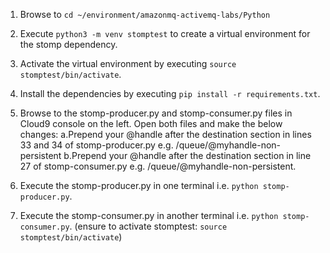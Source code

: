 1. Browse to `cd ~/environment/amazonmq-activemq-labs/Python`

2. Execute `python3 -m venv stomptest` to create a virtual environment for the stomp dependency.

3. Activate the virtual environment by executing `source stomptest/bin/activate`.

4. Install the dependencies by executing `pip install -r requirements.txt`.

5. Browse to the stomp-producer.py and stomp-consumer.py files in Cloud9 console on the left. Open both files and make the below changes: 
 a.Prepend your @handle after the destination section in lines 33 and 34 of stomp-producer.py e.g. /queue/@myhandle-non-persistent 
 b.Prepend your @handle after the destination section in line 27 of stomp-consumer.py e.g. /queue/@myhandle-non-persistent.

6. Execute the stomp-producer.py in one terminal i.e. `python stomp-producer.py`.

7. Execute the stomp-consumer.py in another terminal i.e. `python stomp-consumer.py`. (ensure to activate stomptest: `source stomptest/bin/activate`)

